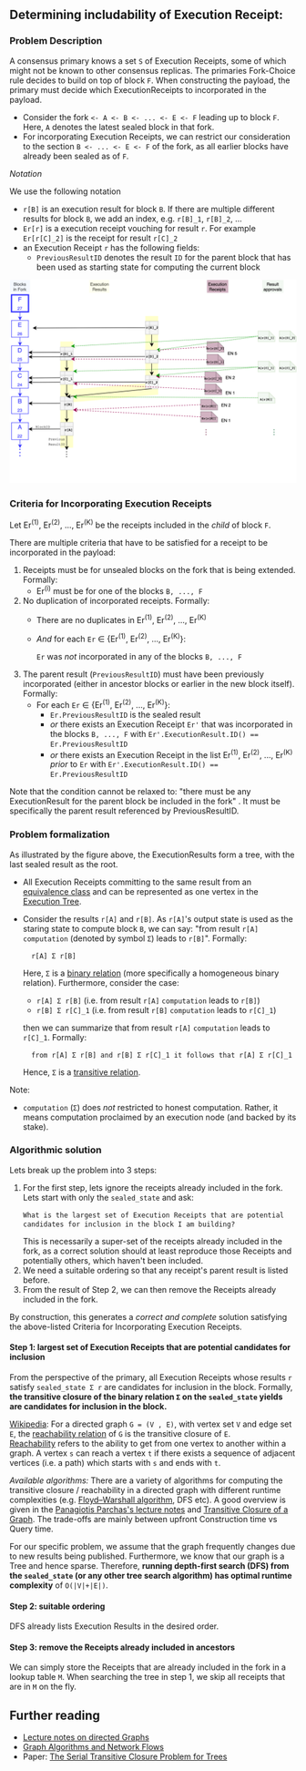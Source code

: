 ## Determining includability of Execution Receipt:

### Problem Description 
A consensus primary knows a set `S` of Execution Receipts, some of which might not be known to other consensus replicas.
The primaries Fork-Choice rule decides to build on top of block `F`. When constructing the payload, the primary must 
decide which ExecutionReceipts to incorporated in the payload.
* Consider the fork `<- A <- B <- ... <- E <- F` leading up to block `F`. Here, `A` denotes the latest sealed block in that fork.
* For incorporating Execution Receipts, we can restrict our consideration to the section `B <- ... <- E <- F` of the fork, 
  as all earlier blocks have already been sealed as of `F`. 

_Notation_ 

We use the following notation
* `r[B]` is an execution result for block `B`. If there are multiple different results for block `B`, we add an index, e.g. `r[B]_1`, `r[B]_2`, ...
* `Er[r]` is a execution receipt vouching for result `r`. For example `Er[r[C]_2]` is the receipt for result `r[C]_2`
* an Execution Receipt `r` has the following fields:
  * `PreviousResultID` denotes the result `ID` for the parent block that has been used as starting state for computing the current block

![Execution Tree](/docs/images/ExecutionResultTrees.png)

### Criteria for Incorporating Execution Receipts

Let Er<sup>(1)</sup>, Er<sup>(2)</sup>, ..., Er<sup>(K)</sup> be the receipts included in the _child_ of block `F`. 

There are multiple criteria that have to be satisfied for a receipt to be incorporated in the payload:
1. Receipts must be for unsealed blocks on the fork that is being extended. Formally:
   * Er<sup>(i)</sup> must be for one of the blocks `B, ..., F`
2. No duplication of incorporated receipts. Formally:
   * There are no duplicates in Er<sup>(1)</sup>, Er<sup>(2)</sup>, ..., Er<sup>(K)</sup>
   * _And_ for each `Er` ∈ {Er<sup>(1)</sup>, Er<sup>(2)</sup>, ..., Er<sup>(K)</sup>}: 
     
     `Er` was _not_ incorporated in any of the blocks `B, ..., F`
3. The parent result (`PreviousResultID`) must have been previously incorporated (either in ancestor blocks or earlier in the new block itself). Formally: 
   * For each `Er` ∈ {Er<sup>(1)</sup>, Er<sup>(2)</sup>, ..., Er<sup>(K)</sup>}:
     * `Er.PreviousResultID` is the sealed result
     * _or_ there exists an Execution Receipt `Er'` that was incorporated in the blocks `B, ..., F`
       with `Er'.ExecutionResult.ID() == Er.PreviousResultID`
     * _or_ there exists an Execution Receipt in the list Er<sup>(1)</sup>, Er<sup>(2)</sup>, ..., Er<sup>(K)</sup> _prior_ to `Er`
       with `Er'.ExecutionResult.ID() == Er.PreviousResultID`
  

Note that the condition cannot be relaxed to: "there must be any ExecutionResult for the parent block be included in the fork" . It must be specifically the parent result referenced by PreviousResultID.

### Problem formalization

As illustrated by the figure above, the ExecutionResults form a tree, with the last sealed result as the root. 
* All Execution Receipts committing to the same result from an [equivalence class](https://en.wikipedia.org/wiki/Equivalence_class) and can be 
represented as one vertex in the [Execution Tree](/docs/images/ExecutionResultTrees.png).
* Consider the results `r[A]` and `r[B]`. As `r[A]`'s output state is used as the staring state to compute block `B`, 
  we can say: "from result `r[A]` `computation` (denoted by symbol `Σ`) leads to `r[B]`". Formally:     
  ```
    r[A] Σ r[B]
  ```
  Here, `Σ` is a [binary relation](https://en.wikipedia.org/wiki/Binary_relation) (more specifically a homogeneous binary relation). 
  Furthermore, consider the case:
   * `r[A] Σ r[B]` (i.e. from result `r[A]` `computation` leads to `r[B]`) 
   * `r[B] Σ r[C]_1` (i.e. from result `r[B]` `computation` leads to `r[C]_1`)
  
  then we can summarize that from result `r[A]` `computation` leads to `r[C]_1`. Formally:
  ```
    from r[A] Σ r[B] and r[B] Σ r[C]_1 it follows that r[A] Σ r[C]_1 
  ```
  Hence,  `Σ` is a [transitive relation](https://en.wikipedia.org/wiki/Binary_relation).

Note:
* `computation` (`Σ`) does _not_ restricted to honest computation. Rather, it means computation proclaimed by an execution node (and backed by its stake).  

### Algorithmic solution

Lets break up the problem into 3 steps:
1. For the first step, lets ignore the receipts already included in the fork. Lets start with only the `sealed_state` and ask:
   ```
   What is the largest set of Execution Receipts that are potential candidates for inclusion in the block I am building?
   ```
   This is necessarily a super-set of the receipts already included in the fork, as a correct solution should at least reproduce those Receipts 
   and potentially others, which haven't been included.
2. We need a suitable ordering so that any receipt's parent result is listed before. 
3. From the result of Step 2, we can then remove the Receipts already included in the fork.

By construction, this generates a _correct and complete_ solution satisfying the above-listed Criteria for Incorporating Execution Receipts.  

#### Step 1: largest set of Execution Receipts that are potential candidates for inclusion

From the perspective of the primary, all Execution Receipts whose results `r` satisfy `sealed_state Σ r` are candidates for inclusion in the block. 
Formally, **the transitive closure of the binary relation `Σ` on the `sealed_state` yields are candidates for inclusion in the block.**

[Wikipedia](https://en.wikipedia.org/wiki/Reachability): For a directed graph `G = (V , E)`, with vertex set `V` and edge set `E`,
the [reachability relation](https://en.wikipedia.org/wiki/Reachability) of `G` is the transitive closure of `E`.   
[Reachability](https://en.wikipedia.org/wiki/Reachability) refers to the ability to get from one vertex to another within a graph. 
A vertex `s` can reach a vertex `t` if there exists a sequence of adjacent vertices (i.e. a path) which starts with `s`
and ends with `t`.

_Available algorithms:_ 
There are a variety of algorithms for computing the transitive closure / reachability in a directed graph with different runtime complexities (e.g. 
[Floyd–Warshall algorithm](https://en.wikipedia.org/wiki/Floyd%E2%80%93Warshall_algorithm), DFS etc). 
A good overview is given in the [Panagiotis Parchas's lecture notes](http://www.cse.ust.hk/~dimitris/6311/L24-RI-Parchas.pdf) 
and [Transitive Closure of a Graph](https://www.techiedelight.com/transitive-closure-graph/). 
The trade-offs are mainly between upfront Construction time vs Query time. 

For our specific problem, we assume that the graph frequently changes due to new results being published. 
Furthermore, we know that our graph is a Tree and hence sparse. Therefore, **running depth-first search (DFS) from the `sealed_state`
(or any other tree search algorithm) has optimal runtime complexity** of `O(|V|+|E|)`.  

#### Step 2: suitable ordering

DFS already lists Execution Results in the desired order.  

#### Step 3: remove the Receipts already included in ancestors 

We can simply store the Receipts that are already included in the fork in a lookup table `M`.
When searching the tree in step 1, we skip all receipts that are in `M` on the fly. 


## Further reading
* [Lecture notes on directed Graphs](http://web.archive.org/web/20180219025720/https://orcca.on.ca/~yxie/courses/cs2210b-2011/htmls/notes/16-directedgraph.pdf)
* [Graph Algorithms and Network Flows](https://hochbaum.ieor.berkeley.edu/files/ieor266-2014.pdf)
* Paper: [The Serial Transitive Closure Problem for Trees](https://www.math.ucsd.edu/~sbuss/ResearchWeb/transclosure/paper.pdf)






